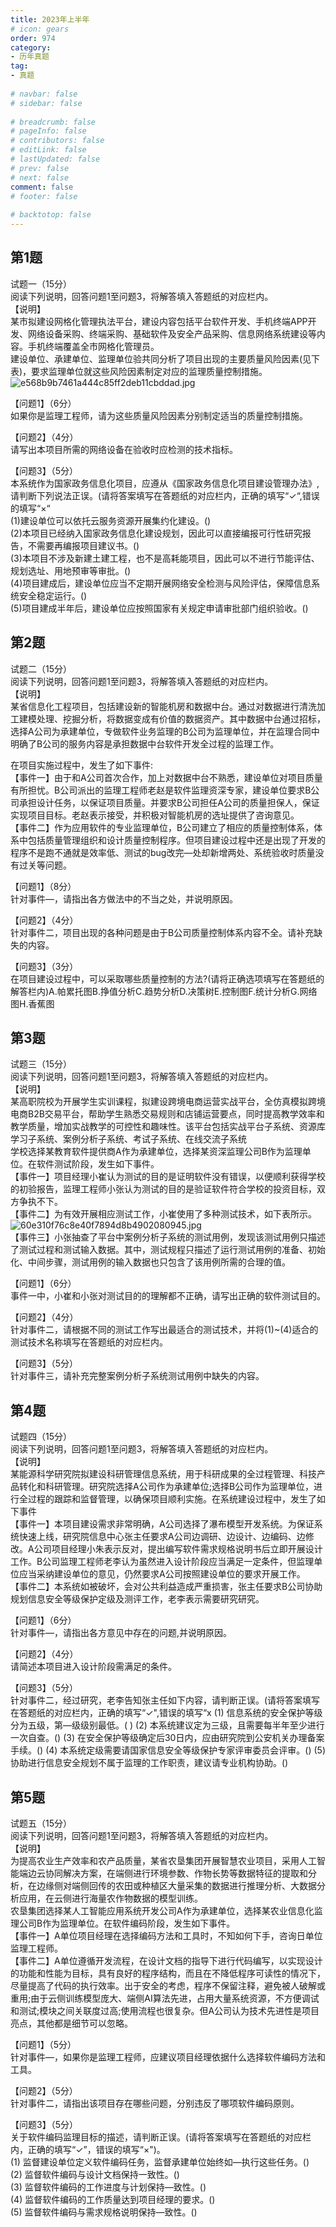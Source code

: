 ```yaml
---  
title: 2023年上半年  
# icon: gears  
order: 974  
category:  
- 历年真题  
tag:  
- 真题  
  
# navbar: false  
# sidebar: false  
  
# breadcrumb: false  
# pageInfo: false  
# contributors: false  
# editLink: false  
# lastUpdated: false  
# prev: false  
# next: false  
comment: false  
# footer: false  
  
# backtotop: false  
---  
```

## 第1题 ##

试题一（15分）  
阅读下列说明，回答问题1至问题3，将解答填入答题纸的对应栏内。  
【说明】  
某市拟建设网格化管理执法平台，建设内容包括平台软件开发、手机终端APP开发、网络设备采购、终端采购、基础软件及安全产品采购、信息网络系统建设等内容。手机终端覆盖全市网格化管理员。  
建设单位、承建单位、监理单位验共同分析了项目出现的主要质量风险因素(见下表)，要求监理单位就这些风险因素制定对应的监理质量控制措施。  
![e568b9b7461a444c85ff2deb11cbddad.jpg][]  
  
【问题1】（6分）  
如果你是监理工程师，请为这些质量风险因素分别制定适当的质量控制措施。  
  
【问题2】（4分）  
请写出本项目所需的网络设备在验收时应检测的技术指标。  
  
【问题3】（5分）  
本系统作为国家政务信息化项目，应遵从《国家政务信息化项目建设管理办法》,请判断下列说法正误。(请将答案填写在答题纸的对应栏内，正确的填写“✓“,错误的填写“×“  
(1)建设单位可以依托云服务资源开展集约化建设。()  
(2)本项目已经纳入国家政务信息化建设规划，因此可以直接编报可行性研究报告，不需要再编报项目建议书。()  
(3)本项目不涉及新建土建工程，也不是高耗能项目，因此可以不进行节能评估、规划选址、用地预审等审批。()  
(4)项目建成后，建设单位应当不定期开展网络安全检测与风险评估，保障信息系统安全稳定运行。()  
(5)项目建成半年后，建设单位应按照国家有关规定申请审批部门组织验收。()  


## 第2题 ##

试题二（15分）  
阅读下列说明，回答问题1至问题3，将解答填入答题纸的对应栏内。  
【说明】  
某省信息化工程项目，包括建设新的智能机房和数据中台。通过对数据进行清洗加工建模处理、挖掘分析，将数据变成有价值的数据资产。其中数据中台通过招标，选择A公司为承建单位，专做软件业务监理的B公司为监理单位，并在监理合同中明确了B公司的服务内容是承担数据中台软件开发全过程的监理工作。  
  
在项目实施过程中，发生了如下事件:  
【事件一】由于和A公司首次合作，加上对数据中台不熟悉，建设单位对项目质量有所担忧。B公司派出的监理工程师老赵是软件监理资深专家，建设单位要求B公司承担设计任务，以保证项目质量。并要求B公司担任A公司的质量担保人，保证实现项目目标。老赵表示接受，并积极对智能机房的选址提供了咨询意见。  
【事件二】作为应用软件的专业监理单位，B公司建立了相应的质量控制体系，体系中包括质量管理组织和设计质量控制程序。但项目建设过程中还是出现了开发的程序不是跑不通就是效率低、测试的bug改完—处却新增两处、系统验收时质量没有过关等问题。  
  
【问题1】（8分）  
针对事件—，请指出各方做法中的不当之处，并说明原因。  
  
【问题2】（4分）  
针对事件二，项目出现的各种问题是由于B公司质量控制体系内容不全。请补充缺失的内容。  
  
【问题3】（3分）  
在项目建设过程中，可以采取哪些质量控制的方法?(请将正确选项填写在答题纸的解答栏内)A.帕累托图B.挣值分析C.趋势分析D.决策树E.控制图F.统计分析G.网络图H.香蕉图  


## 第3题 ##

试题三（15分）  
阅读下列说明，回答问题1至问题3，将解答填入答题纸的对应栏内。  
【说明】  
某高职院校为开展学生实训课程，拟建设跨境电商运营实战平台，全仿真模拟跨境电商B2B交易平台，帮助学生熟悉交易规则和店铺运营要点，同时提高教学效率和教学质量，增加实战教学的可控性和趣味性。该平台包括实战平台子系统、资源库学习子系统、案例分析子系统、考试子系统、在线交流子系统  
学校选择某教育软件提供商A作为承建单位，选择某资深监理公司B作为监理单位。在软件测试阶段，发生如下事件。  
【事件一】项目经理小崔认为测试的目的是证明软件没有错误，以便顺利获得学校的初验报告，监理工程师小张认为测试的目的是验证软件符合学校的投资目标，双方争执不下。  
【事件二】为有效开展相应测试工作，小崔使用了多种测试技术，如下表所示。  
![60e310f76c8e40f7894d8b4902080945.jpg][]  
【事件三】小张抽查了平台中案例分析子系统的测试用例，发现该测试用例只描述了测试过程和测试输入数据。其中，测试规程只描述了运行测试用例的准备、初始化、中间步骤，测试用例的输入数据也只包含了该用例所需的合理的值。  
  
【问题1】（6分）  
事件一中，小崔和小张对测试目的的理解都不正确，请写出正确的软件测试目的。  
  
【问题2】（4分）  
针对事件二，请根据不同的测试工作写出最适合的测试技术，并将(1)~(4)适合的测试技术名称填写在答题纸的对应栏内。  
  
【问题3】（5分）  
针对事件三，请补充完整案例分析子系统测试用例中缺失的内容。  


## 第4题 ##

试题四（15分）  
阅读下列说明，回答问题1至问题3，将解答填入答题纸的对应栏内。  
【说明】  
某能源科学研究院拟建设科研管理信息系统，用于科研成果的全过程管理、科技产品转化和科研管理。研究院选择A公司作为承建单位;选择B公司作为监理单位，进行全过程的跟踪和监督管理，以确保项目顺利实施。在系统建设过程中，发生了如下事件  
【事件一】本项目建设需求非常明确，A公司选择了瀑布模型开发系统。为保证系统快速上线，研究院信息中心张主任要求A公司边调研、边设计、边编码、边修改。A公司项目经理小朱表示反对，提出编写软件需求规格说明书后立即开展设计工作。B公司监理工程师老李认为虽然进入设计阶段应当满足一定条件，但监理单位应当采纳建设单位的意见，仍然要求A公司按照建设单位的要求开展工作。  
【事件二】本系统如被破坏，会对公共利益造成严重损害，张主任要求B公司协助规划信息安全等级保护定级及测评工作，老李表示需要研究研究。  
  
【问题1】（6分）  
针对事件—，请指出各方意见中存在的问题,并说明原因。  
  
【问题2】（4分）  
请简述本项目进入设计阶段需满足的条件。  
  
【问题3】（5分）  
针对事件二，经过研究，老李告知张主任如下内容，请判断正误。(请将答案填写在答题纸的对应栏内，正确的填写“✓",错误的填写“x (1) 信息系统的安全保护等级分为五级，第—级级别最低。( ) (2) 本系统建议定为三级，且需要每半年至少进行一次自查。() (3) 在安全保护等级确定后30日内，应由研究院到公安机关办理备案手续。() (4) 本系统定级需要请国家信息安全等级保护专家评审委员会评审。() (5) 协助进行信息安全规划不属于监理的工作职责，建议请专业机构协助。()  


## 第5题 ##

试题五（15分）  
阅读下列说明，回答问题1至问题3，将解答填入答题纸的对应栏内。  
【说明】  
为提高农业生产效率和农产品质量，某省农垦集团开展智慧农业项目，采用人工智能端边云协同解决方案，在端侧进行环境参数、作物长势等数据特征的提取和分析，在边缘侧对端侧回传的农田或种植区大量采集的数据进行推理分析、大数据分析应用，在云侧进行海量农作物数据的模型训练。  
农垦集团选择某人工智能应用系统开发公司A作为承建单位，选择某农业信息化监理公司B作为监理单位。在软件编码阶段，发生如下事件。  
【事件一】A单位项目经理在选择编码方法和工具时，不知如何下手，咨询日单位监理工程师。  
【事件二】A单位遵循开发流程，在设计文档的指导下进行代码编写，以实现设计的功能和性能为目标，具有良好的程序结构，而且在不降低程序可读性的情况下，尽量提高了代码的执行效率。出于安全的考虑，程序不保留注释，避免被人破解或重用;由于云侧训练模型庞大、端侧AI算法先进，占用大量系统资源，不方便调试和测试;模块之间关联度过高;使用流程也很复杂。但A公司认为技术先进性是项目亮点，其他都是细节可以忽略。  
  
【问题1】（5分）  
针对事件—，如果你是监理工程师，应建议项目经理依据什么选择软件编码方法和工具。  
  
【问题2】（5分）  
针对事件二，请指出该项目存在哪些问题，分别违反了哪项软件编码原则。  
  
【问题3】（5分）  
关于软件编码监理目标的描述，请判断正误。(请将答案填写在答题纸的对应栏内，正确的填写“✓”，错误的填写“×")。  
(1) 监督建设单位定义软件编码任务，监督承建单位始终如—执行这些任务。()  
(2) 监督软件编码与设计文档保持一致性。()  
(3) 监督软件编码的工作进度与计划保持—致性。()  
(4) 监督软件编码的工作质量达到项目经理的要求。()  
(5) 监督软件编码与需求规格说明保持—致性。()  



[e568b9b7461a444c85ff2deb11cbddad.jpg]: https://www.xkxxkx.cn/file/exam/software/信息系统监理师/案例/第1题/e568b9b7461a444c85ff2deb11cbddad.jpg
[60e310f76c8e40f7894d8b4902080945.jpg]: https://www.xkxxkx.cn/file/exam/software/信息系统监理师/案例/第3题/60e310f76c8e40f7894d8b4902080945.jpg
